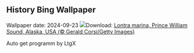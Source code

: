 ## History Bing Wallpaper
Wallpaper date: 2024-09-23
![](https://www.bing.com/th?id=OHR.IcebergOtter_IT-IT1022264475_UHD.jpg&w=1000)Download: [Lontra marina, Prince William Sound, Alaska, USA (© Gerald Corsi/Getty Images)](https://www.bing.com/th?id=OHR.IcebergOtter_IT-IT1022264475_UHD.jpg)

Auto get programm by LtgX
